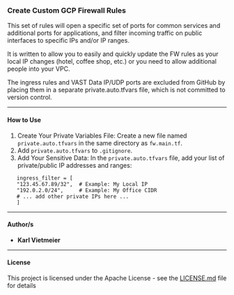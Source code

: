### Create Custom GCP Firewall Rules

This set of rules will open a specific set of ports for common services and additional ports for applications, and filter incoming traffic on public interfaces to specific IPs and/or IP ranges.

It is written to allow you to easily and quickly update the FW rules as your local IP changes (hotel, coffee shop, etc.) or you need to allow additional people into your VPC.

The ingress rules and VAST Data IP/UDP ports are excluded from GitHub by placing them in a separate private.auto.tfvars file, which is not committed to version control.

---

#### How to Use

1. Create Your Private Variables File:
   Create a new file named `private.auto.tfvars` in the same directory as `fw.main.tf`.
2. Add `private.auto.tfvars` to `.gitignore`.
3. Add Your Sensitive Data:
   In the `private.auto.tfvars` file, add your list of private/public IP addresses and ranges:

```hcl
   ingress_filter = [
   "123.45.67.89/32",  # Example: My Local IP
   "192.0.2.0/24",     # Example: My Office CIDR
   # ... add other private IPs here ...
   ]
```

---

#### Author/s

* **Karl Vietmeier**

---

#### License

This project is licensed under the Apache License - see the [LICENSE.md](LICENSE.md) file for details
